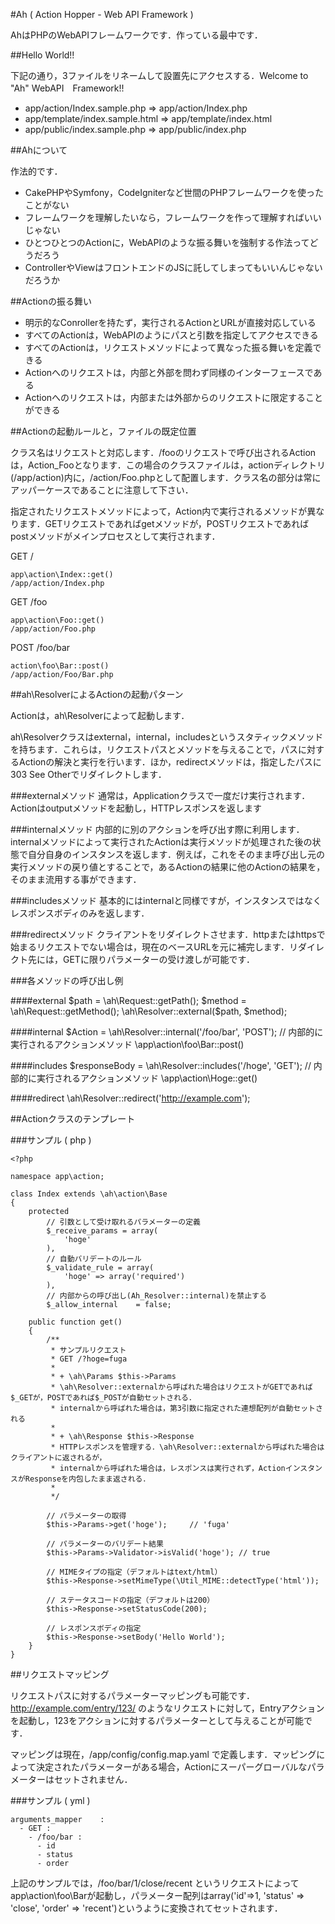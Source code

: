 #Ah ( Action Hopper - Web API Framework )

AhはPHPのWebAPIフレームワークです．作っている最中です．

##Hello World!!

下記の通り，3ファイルをリネームして設置先にアクセスする．Welcome to "Ah" WebAPI　Framework!!

+  app/action/Index.sample.php => app/action/Index.php
+  app/template/index.sample.html => app/template/index.html
+  app/public/index.sample.php => app/public/index.php



##Ahについて

作法的です．

+  CakePHPやSymfony，CodeIgniterなど世間のPHPフレームワークを使ったことがない
+  フレームワークを理解したいなら，フレームワークを作って理解すればいいじゃない
+  ひとつひとつのActionに，WebAPIのような振る舞いを強制する作法ってどうだろう
+  ControllerやViewはフロントエンドのJSに託してしまってもいいんじゃないだろうか



##Actionの振る舞い

+  明示的なConrollerを持たず，実行されるActionとURLが直接対応している
+  すべてのActionは，WebAPIのようにパスと引数を指定してアクセスできる
+  すべてのActionは，リクエストメソッドによって異なった振る舞いを定義できる
+  Actionへのリクエストは，内部と外部を問わず同様のインターフェースである
+  Actionへのリクエストは，内部または外部からのリクエストに限定することができる



##Actionの起動ルールと，ファイルの既定位置

クラス名はリクエストと対応します．/fooのリクエストで呼び出されるActionは，Action_Fooとなります．この場合のクラスファイルは，actionディレクトリ(/app/action)内に，/action/Foo.phpとして配置します．クラス名の部分は常にアッパーケースであることに注意して下さい．

指定されたリクエストメソッドによって，Action内で実行されるメソッドが異なります．GETリクエストであればgetメソッドが，POSTリクエストであればpostメソッドがメインプロセスとして実行されます．

GET /

    app\action\Index::get()
    /app/action/Index.php

GET /foo

    app\action\Foo::get()
    /app/action/Foo.php

POST /foo/bar

    action\foo\Bar::post()
    /app/action/Foo/Bar.php



##ah\ResolverによるActionの起動パターン

Actionは，ah\Resolverによって起動します．

ah\Resolverクラスはexternal，internal，includesというスタティックメソッドを持ちます．これらは，リクエストパスとメソッドを与えることで，パスに対するActionの解決と実行を行います．ほか，redirectメソッドは，指定したパスに303 See Otherでリダイレクトします．

###externalメソッド
通常は，Applicationクラスで一度だけ実行されます．Actionはoutputメソッドを起動し，HTTPレスポンスを返します

###internalメソッド
内部的に別のアクションを呼び出す際に利用します．internalメソッドによって実行されたActionは実行メソッドが処理された後の状態で自分自身のインスタンスを返します．例えば，これをそのまま呼び出し元の実行メソッドの戻り値とすることで，あるActionの結果に他のActionの結果を，そのまま流用する事ができます．

###includesメソッド
基本的にはinternalと同様ですが，インスタンスではなくレスポンスボディのみを返します．

###redirectメソッド
クライアントをリダイレクトさせます．httpまたはhttpsで始まるリクエストでない場合は，現在のベースURLを元に補完します．リダイレクト先には，GETに限りパラメーターの受け渡しが可能です．

###各メソッドの呼び出し例

####external
    $path   = \ah\Request::getPath();
    $method = \ah\Request::getMethod();
    \ah\Resolver::external($path, $method);

####internal
    $Action = \ah\Resolver::internal('/foo/bar', 'POST');
    // 内部的に実行されるアクションメソッド \app\action\foo\Bar::post()
    

####includes
    $responseBody = \ah\Resolver::includes('/hoge', 'GET');
    // 内部的に実行されるアクションメソッド \app\action\Hoge::get()

####redirect
    \ah\Resolver::redirect('http://example.com');



##Actionクラスのテンプレート

###サンプル ( php )

    <?php

    namespace app\action;

    class Index extends \ah\action\Base
    {
        protected
            // 引数として受け取れるパラメーターの定義
            $_receive_params = array(
                'hoge'
            ),
            // 自動バリデートのルール
            $_validate_rule = array(
                'hoge' => array('required')
            ),
            // 内部からの呼び出し(Ah_Resolver::internal)を禁止する
            $_allow_internal    = false;

        public function get()
        {
            /**
             * サンプルリクエスト
             * GET /?hoge=fuga
             *
             * + \ah\Params $this->Params
             * \ah\Resolver::externalから呼ばれた場合はリクエストがGETであれば$_GETが，POSTであれば$_POSTが自動セットされる．
             * internalから呼ばれた場合は，第3引数に指定された連想配列が自動セットされる
             *
             * + \ah\Response $this->Response
             * HTTPレスポンスを管理する．\ah\Resolver::externalから呼ばれた場合はクライアントに返されるが，
             * internalから呼ばれた場合は，レスポンスは実行されず，ActionインスタンスがResponseを内包したまま返される．
             *
             */

            // パラメーターの取得
            $this->Params->get('hoge');     // 'fuga'

            // パラメーターのバリデート結果
            $this->Params->Validator->isValid('hoge'); // true

            // MIMEタイプの指定（デフォルトはtext/html）
            $this->Response->setMimeType(\Util_MIME::detectType('html'));

            // ステータスコードの指定（デフォルトは200）
            $this->Response->setStatusCode(200);

            // レスポンスボディの指定
            $this->Response->setBody('Hello World');
        }
    }



##リクエストマッピング

リクエストパスに対するパラメーターマッピングも可能です．http://example.com/entry/123/ のようなリクエストに対して，Entryアクションを起動し，123をアクションに対するパラメーターとして与えることが可能です．

マッピングは現在，/app/config/config.map.yaml で定義します．マッピングによって決定されたパラメーターがある場合，Actionにスーパーグローバルなパラメーターはセットされません．

###サンプル ( yml )

    arguments_mapper    :
      - GET :
        - /foo/bar :
          - id
          - status
          - order


上記のサンプルでは，/foo/bar/1/close/recent というリクエストによってapp\action\foo\Barが起動し，パラメーター配列はarray('id'=>1, 'status' => 'close', 'order' => 'recent')というように変換されてセットされます．
